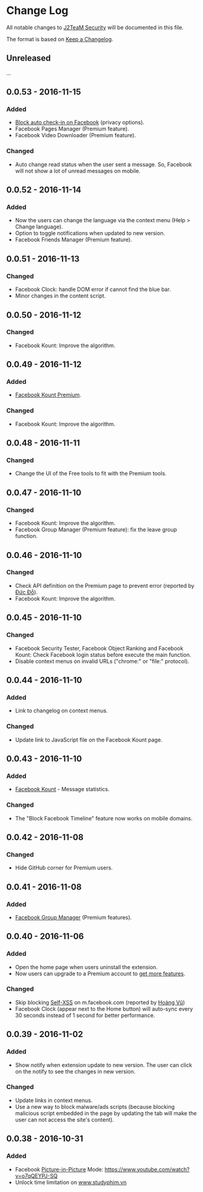 # Change Log
All notable changes to [J2TeaM Security](https://j2team.github.io/J2TeaM-Security/index.html) will be documented in this file.

The format is based on [Keep a Changelog](http://keepachangelog.com/).

## Unreleased
...

## 0.0.53 - 2016-11-15
### Added
- [Block auto check-in on Facebook](https://www.youtube.com/watch?v=ZktcOM4MIk0) (privacy options).
- Facebook Pages Manager (Premium feature).
- Facebook Video Downloader (Premium feature).

### Changed
- Auto change read status when the user sent a message. So, Facebook will not show a lot of unread messages on mobile.

## 0.0.52 - 2016-11-14
### Added
- Now the users can change the language via the context menu (Help > Change language).
- Option to toggle notifications when updated to new version.
- Facebook Friends Manager (Premium feature).

## 0.0.51 - 2016-11-13
### Changed
- Facebook Clock: handle DOM error if cannot find the blue bar.
- Minor changes in the content script.

## 0.0.50 - 2016-11-12
### Changed
- Facebook Kount: Improve the algorithm.

## 0.0.49 - 2016-11-12
### Added
- [Facebook Kount Premium](https://www.youtube.com/watch?v=-7916PWaHWk).

### Changed
- Facebook Kount: Improve the algorithm.

## 0.0.48 - 2016-11-11
### Changed
- Change the UI of the Free tools to fit with the Premium tools.

## 0.0.47 - 2016-11-10
### Changed
- Facebook Kount: Improve the algorithm.
- Facebook Group Manager (Premium feature): fix the leave group function.

## 0.0.46 - 2016-11-10
### Changed
- Check API definition on the Premium page to prevent error (reported by [Đức Đỗ](https://www.facebook.com/ducdo.hct)).
- Facebook Kount: Improve the algorithm.

## 0.0.45 - 2016-11-10
### Changed
- Facebook Security Tester, Facebook Object Ranking and Facebook Kount: Check Facebook login status before execute the main function.
- Disable context menus on invalid URLs ("chrome:" or "file:" protocol).

## 0.0.44 - 2016-11-10
### Added
- Link to changelog on context menus.

### Changed
- Update link to JavaScript file on the Facebook Kount page.

## 0.0.43 - 2016-11-10
### Added
- [Facebook Kount](https://www.youtube.com/watch?v=_XvF-H4LHNM) - Message statistics.

### Changed
- The "Block Facebook Timeline" feature now works on mobile domains.

## 0.0.42 - 2016-11-08
### Changed
- Hide GitHub corner for Premium users.

## 0.0.41 - 2016-11-08
### Added
- [Facebook Group Manager](http://code.junookyo.xyz/j2team-security/facebook-group-manager/) (Premium features).

## 0.0.40 - 2016-11-06
### Added
- Open the home page when users uninstall the extension.
- Now users can upgrade to a Premium account to [get more features](http://code.junookyo.xyz/j2team-security/premium-upgrade/).

### Changed
- Skip blocking [Self-XSS](https://www.facebook.com/selfxss) on m.facebook.com (reported by [Hoàng Vũ](https://www.facebook.com/HoangVu.0711))
- Facebook Clock (appear next to the Home button) will auto-sync every 30 seconds instead of 1 second for better performance.

## 0.0.39 - 2016-11-02
### Added
- Show notify when extension update to new version. The user can click on the notify to see the changes in new version.

### Changed
- Update links in context menus.
- Use a new way to block malware/ads scripts (because blocking malicious script embedded in the page by updating the tab will make the user can not access the site's content).

## 0.0.38 - 2016-10-31
### Added
- Facebook [Picture-in-Picture](https://en.wikipedia.org/wiki/Picture-in-picture) Mode: https://www.youtube.com/watch?v=o7qQEYPJ-SQ
- Unlock time limitation on www.studyphim.vn
